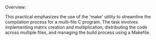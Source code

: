 Overview:

This practical emphasizes the use of the 'make' utility to streamline the compilation process for a multi-file C program. The task involves implementing matrix creation and multiplication, distributing the code across multiple files, and managing the build process using a Makefile.
